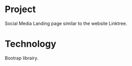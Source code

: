 # Project

Social Media Landing page similar to the website Linktree.

# Technology
 Bootrap librairy.

